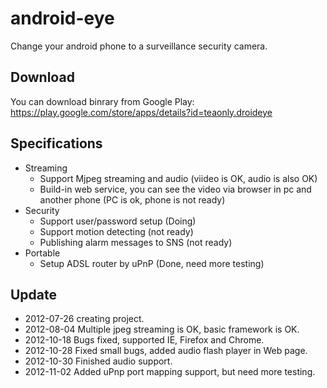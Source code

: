 android-eye
===========

Change your android phone to a surveillance security camera.

## Download ##
You can download binrary from Google Play: 
https://play.google.com/store/apps/details?id=teaonly.droideye 

## Specifications ##
* Streaming 
  * Support Mjpeg streaming and audio (viideo is OK, audio is also OK)
  * Build-in web service, you can see the video via browser in pc and another phone (PC is ok, phone is not ready)
* Security
  * Support user/password setup (Doing)
  * Support motion detecting (not ready)
  * Publishing alarm messages to SNS (not ready) 
* Portable
  * Setup ADSL router by uPnP (Done, need more testing)

## Update ##
*  2012-07-26  creating project.
*  2012-08-04  Multiple jpeg streaming is OK, basic framework is OK.
*  2012-10-18  Bugs fixed, supported IE, Firefox and Chrome. 
*  2012-10-28  Fixed small bugs, added audio flash player in Web page.
*  2012-10-30  Finished audio support.
*  2012-11-02  Added uPnp port mapping support, but need more testing.

